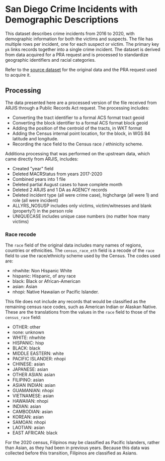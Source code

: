 # San Diego Crime Incidents with Demographic Descriptions

This dataset describes crime incidents from 2016 to 2020, with demographic
information for both the victims and suspects. The file has multiple rows per 
incident, one for each suspect or victim. The primary key ``pk`` links records 
together into a single crime incident. The dataset is derived from data acquired for a 
PRA request and is processed to standardize geographic identifiers and racial categories. 

Refer to the [source dataset](https://data.sandiegodata.org/dataset/arjis-org-crime-victims-pra/) 
for the original data and the PRA request used to acquire it. 

## Processing

The data presented here are a processed version of the file received from ARJIS 
through a Public Records Act request. The processing includes:

* Converting the tract identifier to a formal ACS format tract geoid
* Converting the block identifier to a formal ACS format block geoid
* Adding the position of the centroid of the tracts, in WKT format
* Adding the Census internal point location, for the block, in WGS 84 latitude and longitude. 
* Recording the race field to the Census race / ethinicity scheme. 

Additiona processing that was performed on the upstream data, which came directly
from ARJIS, includes: 

* Created "year" field
* Deleted MACRStatus from years 2017-2020
* Combined years into 1 file
* Deleted partial August cases to have complete month
* Deleted 2 ARJIS and 1 DA as AGENCY records
* Deleted incident type (all were crime case), highcharge (all were 1) and  role (all were incident)
* ALLYRS_NOSUSP includes only victims, victim/witnesses and blank (property?) in the person role
* UNIQUECASE includes unique case numbers (no matter how many victims)

### Race recode

The ``race`` field of the original data includes many names of regions,
countries or ethnicities. The ``census_race_eth`` field is a recode of the
``race`` field to use the race/ethnicity scheme used by the Census. The codes
used are:

* nhwhite: Non Hispanic White
* hispanic: Hispanic, of any race
* black: Black or African-American
* asian: Asian
* nhopi: Native Hawaiian or Pacific Islander. 

This file does not include any records that would be classified as the
remaining census race codes, such as American Indian or Alaskan Native. These
are the translations from the values in the ``race`` field to those of the
``census_race`` field:

* OTHER: other
* none: unknown
* WHITE: nhwhite
* HISPANIC: hisp
* BLACK: black
* MIDDLE EASTERN: white
* PACIFIC ISLANDER: nhopi
* CHINESE: asian
* JAPANESE: asian
* OTHER ASIAN: asian
* FILIPINO: asian
* ASIAN INDIAN: asian
* GUAMANIAN: nhopi
* VIETNAMESE: asian
* HAWAIIAN: nhopi
* INDIAN: asian
* CAMBODIAN: asian
* KOREAN: asian
* SAMOAN: nhopi
* LAOTIAN: asian
* EAST AFRICAN: black


For the 2020 census, Filipinos may be classified as Pacific Islanders, rather
than Asian, as they had been in previous years. Because this data was collected 
before this transition, Filipinos are classified as Asians.
